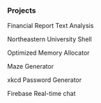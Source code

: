 
### Projects

Financial Report Text Analysis

Northeastern University Shell

Optimized Memory Allocator

Maze Generator

xkcd Password Generator

Firebase Real-time chat
